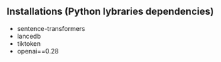 
## Installations (Python lybraries dependencies)

- sentence-transformers
- lancedb
- tiktoken
- openai==0.28
